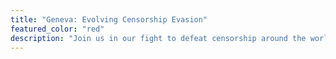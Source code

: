 ```yaml
---
title: "Geneva: Evolving Censorship Evasion"
featured_color: "red"
description: "Join us in our fight to defeat censorship around the world."
---
```

